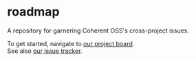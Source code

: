 # roadmap
A repository for garnering Coherent OSS's cross-project issues.

To get started, navigate to [our project board](https://github.com/orgs/coherent-oss/projects/2?query=is%3Aopen+sort%3Aupdated-desc).<br>
See also [our issue tracker](https://github.com/coherent-oss/roadmap/issues).
<!-- todo(bswck): a guide with a thorough explanation of the use case -->
